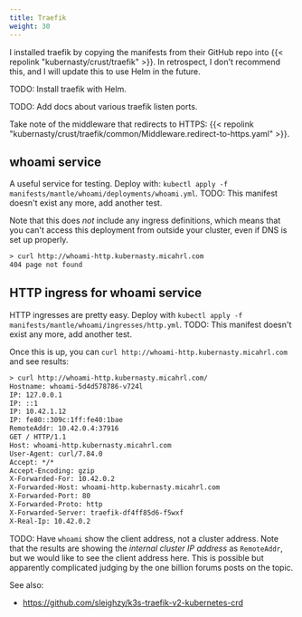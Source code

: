 ```yaml
---
title: Traefik
weight: 30
---
```


I installed traefik by copying the manifests from their GitHub repo into
{{< repolink "kubernasty/crust/traefik" >}}.
In retrospect, I don't recommend this,
and I will update this to use Helm in the future.

TODO: Install traefik with Helm.

TODO: Add docs about various traefik listen ports.

Take note of the middleware that redirects to HTTPS:
{{< repolink "kubernasty/crust/traefik/common/Middleware.redirect-to-https.yaml" >}}.

## whoami service

A useful service for testing.
Deploy with: `kubectl apply -f manifests/mantle/whoami/deployments/whoami.yml`.
TODO: This manifest doesn't exist any more, add another test.

Note that this does _not_ include any ingress definitions,
which means that you can't access this deployment from outside your cluster,
even if DNS is set up properly.

```txt
> curl http://whoami-http.kubernasty.micahrl.com
404 page not found
```

## HTTP ingress for whoami service

HTTP ingresses are pretty easy.
Deploy with `kubectl apply -f manifests/mantle/whoami/ingresses/http.yml`.
TODO: This manifest doesn't exist any more, add another test.

Once this is up, you can `curl http://whoami-http.kubernasty.micahrl.com` and see results:

```txt
> curl http://whoami-http.kubernasty.micahrl.com/
Hostname: whoami-5d4d578786-v724l
IP: 127.0.0.1
IP: ::1
IP: 10.42.1.12
IP: fe80::309c:1ff:fe40:1bae
RemoteAddr: 10.42.0.4:37916
GET / HTTP/1.1
Host: whoami-http.kubernasty.micahrl.com
User-Agent: curl/7.84.0
Accept: */*
Accept-Encoding: gzip
X-Forwarded-For: 10.42.0.2
X-Forwarded-Host: whoami-http.kubernasty.micahrl.com
X-Forwarded-Port: 80
X-Forwarded-Proto: http
X-Forwarded-Server: traefik-df4ff85d6-f5wxf
X-Real-Ip: 10.42.0.2
```

TODO: Have `whoami` show the client address, not a cluster address.
Note that the results are showing the _internal cluster IP address_ as `RemoteAddr`,
but we would like to see the client address here.
This is possible but apparently complicated judging by the one billion forums posts on the topic.

See also:

* <https://github.com/sleighzy/k3s-traefik-v2-kubernetes-crd>

